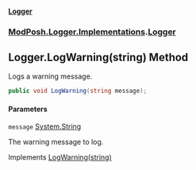 #### [Logger](index.md 'index')
### [ModPosh.Logger.Implementations](ModPosh.Logger.Implementations.md 'ModPosh.Logger.Implementations').[Logger](ModPosh.Logger.Implementations.Logger.md 'ModPosh.Logger.Implementations.Logger')

## Logger.LogWarning(string) Method

Logs a warning message.

```csharp
public void LogWarning(string message);
```
#### Parameters

<a name='ModPosh.Logger.Implementations.Logger.LogWarning(string).message'></a>

`message` [System.String](https://docs.microsoft.com/en-us/dotnet/api/System.String 'System.String')

The warning message to log.

Implements [LogWarning(string)](ModPosh.Logger.Interfaces.ILogger.LogWarning(string).md 'ModPosh.Logger.Interfaces.ILogger.LogWarning(string)')